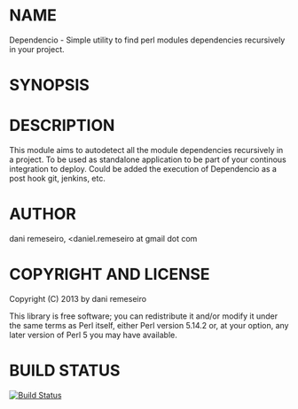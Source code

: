 # NAME

Dependencio - Simple utility to find perl modules dependencies recursively in your project.

# SYNOPSIS

# DESCRIPTION

This module aims to autodetect all the module dependencies recursively in a project.
To be used as standalone application to be part of your continous integration to deploy.
Could be added the execution of Dependencio as a post hook git, jenkins, etc.




# AUTHOR

dani remeseiro, <daniel.remeseiro at gmail dot com<gt>

# COPYRIGHT AND LICENSE

Copyright (C) 2013 by dani remeseiro

This library is free software; you can redistribute it and/or modify
it under the same terms as Perl itself, either Perl version 5.14.2 or,
at your option, any later version of Perl 5 you may have available.


# BUILD STATUS
[![Build Status](https://travis-ci.org/jipipayo/Dependencio.png?branch=master)](https://travis-ci.org/jipipayo/Dependencio)
